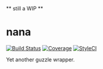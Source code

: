 ** still a WIP **
# nana
[![Build Status](https://img.shields.io/travis/matical/nana.svg?style=flat-square)](https://travis-ci.org/matical/nana)
[![Coverage](https://img.shields.io/coveralls/github/matical/nana/master.svg?style=flat-square)](https://coveralls.io/github/matical/nana?branch=master)
[![StyleCI](https://styleci.io/repos/103241043/shield?branch=master)](https://styleci.io/repos/103241043)

Yet another guzzle wrapper.
